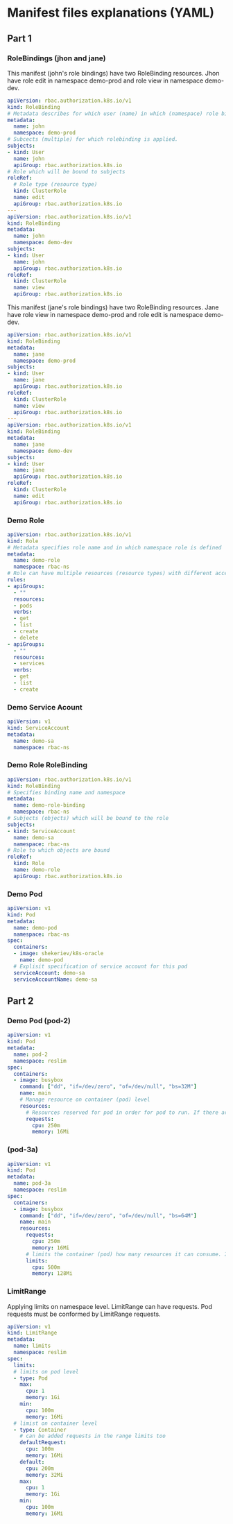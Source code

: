 # Manifest files explanations (YAML)

## Part 1

### RoleBindings (jhon and jane)

This manifest (john's role bindings) have two RoleBinding resources. Jhon have role edit in namespace demo-prod and role view in namespace demo-dev.

```yaml
apiVersion: rbac.authorization.k8s.io/v1
kind: RoleBinding
# Metadata describes for which user (name) in which (namespace) role binding is set
metadata:
  name: john
  namespace: demo-prod
# Subcects (multiple) for which rolebinding is applied.
subjects:
- kind: User
  name: john
  apiGroup: rbac.authorization.k8s.io
# Role which will be bound to subjects
roleRef:
  # Role type (resource type) 
  kind: ClusterRole
  name: edit
  apiGroup: rbac.authorization.k8s.io
---
apiVersion: rbac.authorization.k8s.io/v1
kind: RoleBinding
metadata:
  name: john
  namespace: demo-dev
subjects:
- kind: User
  name: john
  apiGroup: rbac.authorization.k8s.io
roleRef:
  kind: ClusterRole
  name: view
  apiGroup: rbac.authorization.k8s.io
```

This manifest (jane's role bindings) have two RoleBinding resources. Jane have role view in namespace demo-prod and role edit is namespace demo-dev.

```yaml
apiVersion: rbac.authorization.k8s.io/v1
kind: RoleBinding
metadata:
  name: jane
  namespace: demo-prod
subjects:
- kind: User
  name: jane
  apiGroup: rbac.authorization.k8s.io
roleRef:
  kind: ClusterRole
  name: view
  apiGroup: rbac.authorization.k8s.io
---
apiVersion: rbac.authorization.k8s.io/v1
kind: RoleBinding
metadata:
  name: jane
  namespace: demo-dev
subjects:
- kind: User
  name: jane
  apiGroup: rbac.authorization.k8s.io
roleRef:
  kind: ClusterRole
  name: edit
  apiGroup: rbac.authorization.k8s.io
```

### Demo Role 

```yaml
apiVersion: rbac.authorization.k8s.io/v1
kind: Role
# Metadata specifies role name and in which namespace role is defined
metadata:
  name: demo-role
  namespace: rbac-ns
# Role can have multiple resources (resource types) with different access rights (verbs)
rules:
- apiGroups:
  - ""
  resources:
  - pods
  verbs:
  - get
  - list
  - create
  - delete
- apiGroups:
  - ""
  resources:
  - services
  verbs:
  - get
  - list
  - create
```

### Demo Service Acount

```yaml
apiVersion: v1
kind: ServiceAccount
metadata:
  name: demo-sa
  namespace: rbac-ns
```

### Demo Role RoleBinding

```yaml
apiVersion: rbac.authorization.k8s.io/v1
kind: RoleBinding
# Specifies binding name and namespace
metadata:
  name: demo-role-binding
  namespace: rbac-ns
# Subjects (objects) which will be bound to the role
subjects:
- kind: ServiceAccount
  name: demo-sa
  namespace: rbac-ns
# Role to which objects are bound
roleRef:
  kind: Role
  name: demo-role
  apiGroup: rbac.authorization.k8s.io
```

### Demo Pod

```yaml
apiVersion: v1
kind: Pod
metadata:
  name: demo-pod
  namespace: rbac-ns
spec:
  containers:
  - image: shekeriev/k8s-oracle
    name: demo-pod
  # Explisit specification of service account for this pod
  serviceAccount: demo-sa
  serviceAccountName: demo-sa
```

## Part 2

### Demo Pod (pod-2)

```yaml
apiVersion: v1
kind: Pod
metadata:
  name: pod-2
  namespace: reslim
spec:
  containers:
  - image: busybox
    command: ["dd", "if=/dev/zero", "of=/dev/null", "bs=32M"]
    name: main
    # Manage resource on container (pod) level
    resources:
      # Resources reserved for pod in order for pod to run. If there are no such free (unreserved) resources the pod won't start
      requests:
        cpu: 250m
        memory: 16Mi
```

### (pod-3a)

```yaml
apiVersion: v1
kind: Pod
metadata:
  name: pod-3a
  namespace: reslim
spec:
  containers:
  - image: busybox
    command: ["dd", "if=/dev/zero", "of=/dev/null", "bs=64M"]
    name: main
    resources:
      requests:
        cpu: 250m
        memory: 16Mi
      # limits the container (pod) how many resources it can consume. If pod overconsume resources (ex. Memory leak in app) kubernetes will kill it and start a new instance.
      limits:
        cpu: 500m
        memory: 128Mi
```

### LimitRange

Applying limits on namespace level. LimitRange can have requests. Pod requests must be conformed by LimitRange requests.

```yaml
apiVersion: v1
kind: LimitRange
metadata:
  name: limits
  namespace: reslim
spec:
  limits:
  # limits on pod level
  - type: Pod
    max:
      cpu: 1
      memory: 1Gi
    min:
      cpu: 100m
      memory: 16Mi
  # limist on container level
  - type: Container
    # can be added requests in the range limits too
    defaultRequest:
      cpu: 100m
      memory: 16Mi
    default:
      cpu: 200m
      memory: 32Mi
    max:
      cpu: 1
      memory: 1Gi
    min:
      cpu: 100m
      memory: 16Mi
```
